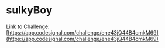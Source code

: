 # sulkyBoy

Link to Challenge: [https://app.codesignal.com/challenge/ene43jQ44B4cmkM69](https://app.codesignal.com/challenge/ene43jQ44B4cmkM69)